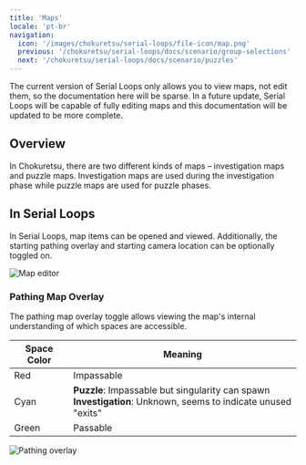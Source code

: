 ```yaml
---
title: 'Maps'
locale: 'pt-br'
navigation:
  icon: '/images/chokuretsu/serial-loops/file-icon/map.png'
  previous: '/chokuretsu/serial-loops/docs/scenario/group-selections'
  next: '/chokuretsu/serial-loops/docs/scenario/puzzles'
---
```


The current version of Serial Loops only allows you to view maps, not edit them, so the documentation here will be sparse.
In a future update, Serial Loops will be capable of fully editing maps and this documentation will be updated to be more complete.

## Overview

In Chokuretsu, there are two different kinds of maps &ndash; investigation maps and puzzle maps. Investigation maps are used during
the investigation phase while puzzle maps are used for puzzle phases.

## In Serial Loops
In Serial Loops, map items can be opened and viewed. Additionally, the starting pathing overlay and starting camera location can be optionally
toggled on.

![Map editor](/images/chokuretsu/serial-loops/map-editing.png)

### Pathing Map Overlay
The pathing map overlay toggle allows viewing the map's internal understanding of which spaces are accessible.

| Space Color | Meaning |
|-------------|---------|
| Red | Impassable |
| Cyan | **Puzzle**: Impassable but singularity can spawn<br/>**Investigation**: Unknown, seems to indicate unused "exits" |
| Green | Passable |

![Pathing overlay](/images/chokuretsu/serial-loops/map-pathing-overlay.png)